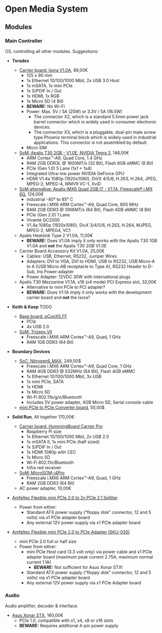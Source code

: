 # Open Media System

## Modules

### Main Controller

OS, controlling all other modules. Suggestions:
 * **Toradex**
   * [Carrier board: Ixora V1.0A](https://www.toradex.com/products/carrier-boards/ixora-carrier-board), 89,00€
     * 125 x 90 mm
     * 1x Ethernet 10/100/1000 Mbit, 2x USB 3.0 Host
     * 1x mSATA, 1x mini PCIe
     * 1x S/PDIF In / Out
     * 1x HDMI, 1x RGB
     * 1x Micro SD (4 Bit)
     * **BEWARE:** No Wi-Fi
     * Power: Max. 5V / 5A (25W) or 3.3V / 5A (16.5W)
       * The connector X2, which is a standard 5.5mm power jack barrel connector which is widely used in consumer electronic devices.
       * The connector X3, which is a pluggable, dual-pin male screw type Phoenix terminal block which is widely used in industrial applications. This connector is not assembled by default.
     * Micro SIM
   * [SoM: Apalis T30 2GB - V1.0E, NVIDIA Tegra 3](https://www.toradex.com/computer-on-modules/apalis-arm-family/nvidia-tegra-3), 146,00€
     * ARM Cortex™-A9, Quad Core, 1.4 GHz
     * RAM 2GB DDR3L @ 1600MT/s (32 Bit), Flash 8GB eMMC (8 Bit)
     * PCIe (Gen 1.0) 5 Lane (1x1 + 1x4)
     * Integrated Ultra-low power NVIDIA GeForce GPU
     * HDMI V1.4a 1080p (1920x1080), DiVX 4/5/6, H.263, H.264, JPEG, MPEG-2, MPEG-4, WMV9 VC-1, XviD
   * [SoM alternative: Apalis iMX6 Quad 2GB IT - V1.1A, Freescale® i.MX 6Q](https://www.toradex.com/computer-on-modules/apalis-arm-family/freescale-imx-6), 124,00€
     * industrial -40° to 85° C
     * Freescale i.MX6 ARM Cortex™-A9, Quad Core, 800 MHz
     * RAM 2GB DDR3 @ 1066MT/s (64 Bit), Flash 4GB eMMC (8 Bit)
     * PCIe (Gen 2.0) 1 Lane
     * Vivante GC2000
     * V1.4a 1080p (1920x1080), DivX 3/4/5/6, H.263, H.264, MJPEG, MPEG-2, MPEG4, VC1
   * Apalis Heatsink Type 2 V1.0A, 11,00€
     * **BEWARE:** Does V1.0A imply it only works with the Apalis T30 1GB V1.0A and **not** the Apalis T30 2GB V1.0E
   * Carrier Board Accessory Kit V1.0A, 25,00€
     * Cables: USB, Ethernet, RS232, Jumper Wires
     * Adapters: DVI to VGA, DVI to HDMI, USB to RS232, USB Micro-A to A (USB Micro-AB receptacle to Type A), RS232 Header to D-Sub, Iris Power-adapter
     * Power Adapter: 12VDC 30W with international plugs
   * Apalis T30 Mezzanine V1.1A, x16 (x4 mode) PCI Express slot, 32,00€
     * Alternative to mini PCIe to PCI adapter?
     * **BEWARE:** Does V1.1A imply it only works with the development carrier board and **not** the Ixora? 

 * **Keith & Koep** TODO
   * [Base board: pConXS FF](http://www.keith-koep.com/en/products/pconxs-ff/)
     * PCIe
     * 4x USB 2.0
   * [SoM: Trizeps VII](http://www.keith-koep.com/en/products/trizeps7-i.MX6/)
     * Freescale i.MX6 ARM Cortex™-A9, Quad, 1 GHz
     * RAM 1GB DDR3 (64 Bit)
 
 * **Boundary Devices**
   * [SoC: Nitrogen6_MAX](http://boundarydevices.com/product/nitrogen6max/), 249,00$
     * Freescale i.MX6 ARM Cortex™-A9, Quad Core, 1 GHz
     * RAM 4GB DDR3 @ 532MHz (64 Bit), Flash 4GB eMMC
     * 1x Ethernet 10/100/1000 Mbit, 3x USB
     * 1x mini PCIe, SATA
     * 1x HDMI
     * 1x Micro SD
     * Wi-Fi 802.11b/g/n/Bluetooth
     * Includes 5V power adapter, 4GB Micro SD, Serial console cable
   * [mini PCIe to PCIe Converter board](http://boundarydevices.com/product/mpcie-to-pci-e-db/), 50,00$
 
 * **Solid Run**, All together 170,00€:
   * [Carrier board: HummingBoard Carrier Pro](http://www.solid-run.com/product/hummingboard-carrier-pro/)
     * Raspberry Pi size
     * 1x Ethernet 10/100/1000 Mbit, 2x USB 2.0
     * 1x mSATA II, 1x mini PCIe (half sized)
     * 1x S/PDIF In / Out
     * 1x HDMI 1080p with CEC
     * 1x Micro SD
     * Wi-Fi 802.11n/Bluetooth
     * Infra red receiver
   * [SoM: MicroSOM-i4Pro](http://www.solid-run.com/product/hummingboard-carrier-pro/)
     * Freescale i.MX6 ARM Cortex™-A9, Quad, 1 GHz
     * RAM 2GB DDR3 (64 Bit)
   * AC power adapter, 10,00€

 * [Amfeltec Flexible mini PCIe 2.0 to 2x PCIe 2.1 Splitter](http://amfeltec.com/products/flexible-minipci-express-to-2-x1-pci-express-splitter/)
   * Power from either:
     * Standard ATX power supply (“floppy disk” connector, 12 and 5 volts) via x1 PCIe adapter board
     * Any external 12V power supply via x1 PCIe adapter board

 * [Amfeltec Flexible mini PCIe 2.0 to PCIe Adapter (SKU-035)](http://amfeltec.com/products/flexible-minipci-express-to-pci-express-adapter/)
   * mini PCIe 2.0 full or half size
   * Power from either:
     * mini PCIe Host card (3.3 volt only) via power cable and x1 PCIe adapter board (maximum peak current 2.75A, maximum normal current 1.1A)
       * **BEWARE:** Not sufficient for Asus Xonar STX!
     * Standard ATX power supply (“floppy disk” connector, 12 and 5 volts) via x1 PCIe adapter board
     * Any external 12V power supply via x1 PCIe Adapter board

### Audio

Audio amplifier, decoder & interface.

 * [Asus Xonar STX](http://www.asus.com/Essence_HiFi_Audio/Xonar_Essence_STX/overview/), 160,00€
   * PCIe 1.0, compatible with x1, x4, x8 or x16 slots
   * **BEWARE:** Requires additional 4-pin power supply
